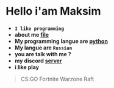 # Hello i'am Maksim
- **`I like programming`**
- **about me [file](https://github.com/mooinshin/mooinshin/blob/main/About_Me.py)**
- **My programming langue are [python](https://python.org)**
- **My langue are `Russian`**
- **you are talk with me ?**
- **my discord [server](https://discord.gg/Nga7akD5Jx)**
- **i like play**
> CS:GO
> Fortnite
> Warzone
> Raft




